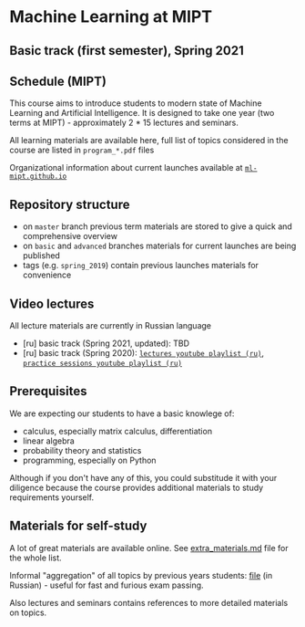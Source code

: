 # Machine Learning at MIPT
## Basic track (first semester), Spring 2021

## Schedule (MIPT)


This course aims to introduce students to modern state of Machine Learning and Artificial Intelligence. It is designed to take one year (two terms at MIPT) - approximately 2 * 15 lectures and seminars.

All learning materials are available here, full list of topics considered in the course are listed in `program_*.pdf` files

Organizational information about current launches available at [`ml-mipt.github.io`](https://ml-mipt.github.io/)

## Repository structure

* on `master` branch previous term materials are stored
    to give a quick and comprehensive overview
* on `basic` and `advanced` branches materials for
    current launches are being published
* tags (e.g. `spring_2019`) contain previous launches materials for convenience

## Video lectures
All lecture materials are currently in Russian language 
* [ru] basic track (Spring 2021, updated): TBD
* [ru] basic track (Spring 2020): [`lectures youtube playlist (ru)`](https://www.youtube.com/playlist?list=PL4_hYwCyhAvZyW6qS58x4uElZgAkMVUvj), [`practice sessions youtube playlist (ru)`](https://www.youtube.com/playlist?list=PL4_hYwCyhAvYPOWn6e44RKxEfRWEsPA1z)

## Prerequisites

We are expecting our students to have a basic knowlege of:
* calculus, especially matrix calculus, differentiation
* linear algebra
* probability theory and statistics
* programming, especially on Python

Although if you don't have any of this, you could substitude it with your diligence because the course provides additional materials to study requirements yourself.

## Materials for self-study

A lot of great materials are available online. See [extra_materials.md](https://github.com/girafe-ai/ml-mipt/blob/master/extra_materials.md) file for the whole list.

Informal "aggregation" of all topics by previous years students: [file](https://github.com/girafe-ai/ml-mipt/blob/master/ML_informal_notes.pdf) (in Russian) - useful for fast and furious exam passing.

Also lectures and seminars contains references to more detailed materials on topics.
